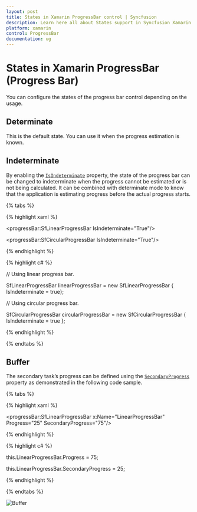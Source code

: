 ```yaml
---
layout: post
title: States in Xamarin ProgressBar control | Syncfusion
description: Learn here all about States support in Syncfusion Xamarin ProgressBar (Progress Bar) control and more.
platform: xamarin
control: ProgressBar
documentation: ug
---
```


# States in Xamarin ProgressBar (Progress Bar)

You can configure the states of the progress bar control depending on the usage.

## Determinate

This is the default state. You can use it when the progress estimation is known.

## Indeterminate

By enabling the [`IsIndeterminate`](https://help.syncfusion.com/cr/xamarin/Syncfusion.XForms.ProgressBar.ProgressBarBase.html#Syncfusion_XForms_ProgressBar_ProgressBarBase_IsIndeterminate) property, the state of the progress bar can be changed to indeterminate when the progress cannot be estimated or is not being calculated. It can be combined with determinate mode to know that the application is estimating progress before the actual progress starts.

{% tabs %} 

{% highlight xaml %} 

<!--Using linear progress bar-->

<progressBar:SfLinearProgressBar IsIndeterminate="True"/>

<!--Using circular progress bar-->

<progressBar:SfCircularProgressBar IsIndeterminate="True"/>

{% endhighlight %}

{% highlight c# %}

// Using linear progress bar. 

SfLinearProgressBar linearProgressBar = new SfLinearProgressBar { IsIndeterminate = true};

// Using circular progress bar.

SfCircularProgressBar circularProgressBar = new SfCircularProgressBar { IsIndeterminate = true };

{% endhighlight %}

{% endtabs %} 

## Buffer

The secondary task’s progress can be defined using the [`SecondaryProgress`](https://help.syncfusion.com/cr/xamarin/Syncfusion.XForms.ProgressBar.SfLinearProgressBar.html#Syncfusion_XForms_ProgressBar_SfLinearProgressBar_SecondaryProgress) property as demonstrated in the following code sample.

{% tabs %} 

{% highlight xaml %} 

<progressBar:SfLinearProgressBar x:Name="LinearProgressBar" Progress="25" SecondaryProgress="75"/>

{% endhighlight %}

{% highlight c# %}

this.LinearProgressBar.Progress = 75;

this.LinearProgressBar.SecondaryProgress = 25;

{% endhighlight %}

{% endtabs %} 

![Buffer](overview_images/Buffer.png)
